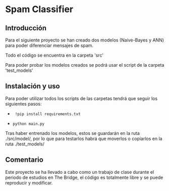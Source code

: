 # Spam Classifier

## Introducción

Para el siguiente proyecto se han creado dos modelos (Naive-Bayes y ANN)
para poder diferenciar mensajes de spam.

Todo el código se encuentra en la carpeta 'src'

Para poder probar los modelos creados se podrá usar el script de la carpeta 'test_models'

## Instalación y uso

Para poder utilizar todos los scripts de las carpetas tendrá que seguir los siguientes pasos:

- `` 
!pip install requirements.txt
``

-  ``
 python main.py
 ``
 
Tras haber entrenado los modelos, estos se guardarán en la ruta ./src/model/, por lo que para testarlos
habrá que moverlos o copiarlos en la ruta ./test_models/ 

## Comentario

Este proyecto se ha llevado a cabo como un trabajo de clase durante el periodo de estudios en 
The Bridge, el código es totalmente libre y se puede reproducir y modificar.
